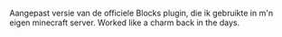 Aangepast versie van de officiele Blocks plugin, die ik gebruikte in m'n eigen minecraft server. Worked like a charm back in the days.
